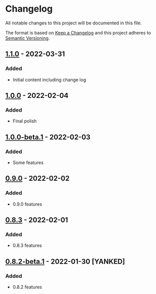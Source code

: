 # Changelog

All notable changes to this project will be documented in this file.

The format is based on [Keep a Changelog](http://keepachangelog.com/)
and this project adheres to [Semantic Versioning](http://semver.org/).

## [1.1.0] - 2022-03-31

### Added

* Initial content including change log

## [1.0.0] - 2022-02-04

### Added

* Final polish

## [1.0.0-beta.1] - 2022-02-03

### Added

* Some features

## [0.9.0] - 2022-02-02

### Added

* 0.9.0 features

## [0.8.3] - 2022-02-01

### Added

* 0.8.3 features

## [0.8.2-beta.1] - 2022-01-30 \[YANKED]

### Added

* 0.8.2 features

[1.1.0]: https://github.com/test/dummy/compare/v1.0.0...v1.1.0

[1.0.0]: https://github.com/test/dummy/compare/v1.0.0-beta.1...v1.0.0

[1.0.0-beta.1]: https://github.com/test/dummy/compare/v0.9.0...v1.0.0-beta.1

[0.9.0]: https://github.com/test/dummy/compare/v0.8.3...v0.9.0

[0.8.3]: https://github.com/test/dummy/compare/v0.8.2-beta.1...v0.8.3

[0.8.2-beta.1]: https://github.com/test/dummy/releases/tag/v0.8.2-beta.1
